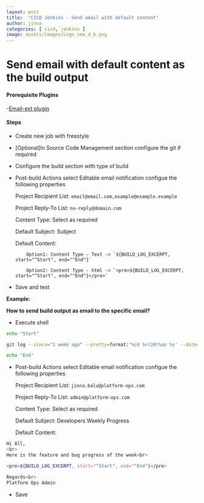 ```yaml
---
layout: post
title:  "CICD Jenkins - Send email with default content"
author: jinna
categories: [ cicd, jenkins ]
image: assets/images/Logo_new_4_b.png
---
```


# Send email with default content as the build output

#### Prerequisite Plugins
-[Email-ext plugin](https://wiki.jenkins-ci.org/display/JENKINS/Email-ext+plugin)

#### Steps

- Create new job with freestyle
- [Optional]In Source Code Management section configure the git if required
- Configure the build section with type of build 
- Post-build Actions select Editable email notification configue the following properties

   Project Recipient List: `email@email.com,example@example.example`

   Project Reply-To List: `no-reply@domain.com`

   Content Type: Select as required

   Default Subject: Subject 

   Default Content: 
                    
          Option1: Content Type - Text -> `${BUILD_LOG_EXCERPT, start="^Start", end="^End"}`

          Option2: Content Type - html -> `<pre>${BUILD_LOG_EXCERPT, start="^Start", end="^End"}</pre>`

- Save and test

**Example:**

**How to send build output as email to the specific email?**

- Execute shell 

```bash
echo "Start"

git log --since="1 week ago" --pretty=format:'%cd %<(20)%an %s' --date=format:'%Y-%m-%d %H:%M:%S'

echo "End"
```

- Post-build Actions select Editable email notification configue the following properties

   Project Recipient List: `jinna.balu@platform-ops.com`

   Project Reply-To List: `admin@platform-ops.com`

   Content Type: Select as required

   Default Subject: Developers Weekly Progress 

   Default Content: 
```bash
Hi All,
<br>
Here is the feature and bug progress of the week<br>

<pre>${BUILD_LOG_EXCERPT, start="^Start", end="^End"}</pre>

Regards<br>
Platform Ops Admin
```

- Save

 
